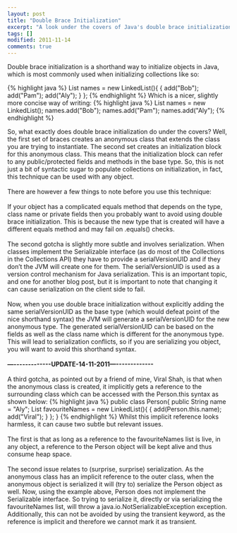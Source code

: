 ```yaml
---
layout: post
title: "Double Brace Initialization"
excerpt: "A look under the covers of Java's double brace initialization"
tags: []
modified: 2011-11-14
comments: true
---
```


Double brace initialization is a shorthand way to initialize objects in Java, which is most commonly used when initializing collections like so:

{% highlight java %}
List<String> names = new LinkedList<String>(){ {
    add("Bob");
    add("Pam");
    add("Aly");
} };
{% endhighlight %}
Which is a nicer, slightly more concise way of writing:
{% highlight java %}
List<String> names = new LinkedList<String>();
names.add("Bob");
names.add("Pam");
names.add("Aly");
{% endhighlight %}

So, what exactly does double brace initialization do under the covers? Well, the first set of braces creates an anonymous class that extends the class you are trying to instantiate. The second set creates an initialization block for this anonymous class. This means that the initialization block can refer to any public/protected fields and methods in the base type. So, this is not just a bit of syntactic sugar to populate collections on initialization, in fact, this technique can be used with any object.
<br />
<br />
There are however a few things to note before you use this technique:
<br />
<br />
If your object has a complicated equals method that depends on the type, class name or private fields then you probably want to avoid using double brace initialization. This is because the new type that is created will have a different equals method and may fail on .equals() checks.
<br />
<br />
The second gotcha is slightly more subtle and involves serialization. When classes implement the Serializable interface (as do most of the Collections in the Collections API) they have to provide a serialVersionUID and if they don’t the JVM will create one for them. The serialVersionUID is used as a version control mechanism for Java serialization. This is an important topic, and one for another blog post, but it is important to note that changing it can cause serialization on the client side to fail.
<br />
<br />
Now, when you use double brace initialization without explicitly adding the same serialVersionUID as the base type (which would defeat point of the nice shorthand syntax) the JVM will generate a serialVersionUID for the new anonymous type. The generated serialVersionUID can be based on the fields as well as the class name which is different for the anonymous type. This will lead to serialization conflicts, so if you are serializing you object, you will want to avoid this shorthand syntax.
<br />
<br />
**—-------------UPDATE-14-11-2011—-------------**  
<br />
A third gotcha, as pointed out by a friend of mine, Viral Shah, is that when the anonymous class is created, it implicitly gets a reference to the surrounding class which can be accessed with the Person.this syntax as shown below:
{% highlight java %}
public class Person{
  public String name = "Aly";
  List<String> favouriteNames = new LinkedList(){ {
    add(Person.this.name);
    add("Viral");
  } };
}
{% endhighlight %}
Whilst this implicit reference looks harmless, it can cause two subtle but relevant issues.
<br />
<br />
The first is that as long as a reference to the favouriteNames list is live, in any object, a reference to the Person object will be kept alive and thus consume heap space.
<br />
<br />
The second issue relates to (surprise, surprise) serialization. As the anonymous class has an implicit reference to the outer class, when the anonymous object is serialized it will (try to) serialize the Person object as well. Now, using the example above, Person does not implement the Serializable interface. So trying to serialize it, directly or via serializing the favouriteNames list, will throw a java.io.NotSerializableException exception. Additionally, this can not be avoided by using the transient keyword, as the reference is implicit and therefore we cannot mark it as transient.